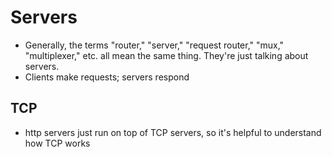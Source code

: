 # Servers

- Generally, the terms "router," "server," "request router," "mux," "multiplexer," etc. all mean the same thing. They're just talking about servers.
- Clients make requests; servers respond

## TCP

- http servers just run on top of TCP servers, so it's helpful to understand how TCP works